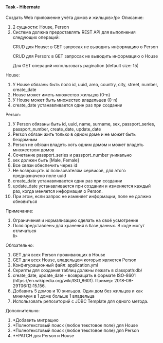 <h4>Task - Hibernate</h4>
<p>Создать Web приложение учёта домов и жильцов>/p>
Описание:
<ol><li>2 сущности: House, Person</li>
<li>Система должна предоставлять REST API для выполнения следующих операций:
<p>CRUD для House: в GET запросах не выводить информацию о Person</p>
<p>CRUD для Person: в GET запросах не выводить информацию о House</p>
<p>Для GET операций использовать pagination (default size: 15)</p>
</li></ol>

House:
<ol><li>У House обязаны быть поля id, uuid, area, country, city, street, number, create_date</li>
<li>House может иметь множество жильцов (0-n)</li>
<li>У House может быть множество владельцев (0-n)</li>
<li>create_date устанавливается один раз при создании</li></ol>

Person:
<ol><li>У Person обязаны быть id, uuid, name, surname, sex, passport_series, passport_number, create_date, update_date</li>
<li>Person обязан жить только в одном доме и не может быть бездомным</li>
<li>Person не обязан владеть хоть одним домом и может владеть множеством домов</li>
<li>Сочетание passport_series и passport_number уникально</li>
<li>sex должен быть [Male, Female]</li>
<li>Все связи обеспечить через id</li>
<li>Не возвращать id пользователям сервисов, для этого предназначено поле uuid</li>
<li>create_date устанавливается один раз при создании</li>
<li>update_date устанавливается при создании и изменяется каждый раз, когда меняется информация о Person.</li>
<li>При этом, если запрос не изменяет информации, поле не должно обновиться</li></ol>


Примечание:
<ol><li>Ограничения и нормализацию сделать на своё усмотрение</li>
<li>Поля представлены для хранения в базе данных. В коде могут отличаться</li>li></ol>


Обязательно:
<ol><li>GET для всех Person проживающих в House</li>
<li>GET для всех House, владельцем которых является Person</li>
<li>Конфигурационный файл: application.yml</li>
<li>Скрипты для создания таблиц должны лежать в classpath:db/</li>
<li>create_date, update_date - возвращать в формате ISO-8601 (https://en.wikipedia.org/wiki/ISO_8601). Пример: 2018-08-29T06:12:15.156.</li>
<li>Добавить 5 домов и 10 жильцов. Один дом без жильцов и как минимум в 1 доме больше 1 владельца</li>
<li>Использовать репозиторий с JDBC Template для одного метода.</li></ol>

Дополнительно:
<ol><li>*Добавить миграцию</li>
<li>*Полнотекстовый поиск (любое текстовое поле) для House</li>
<li>*Полнотекстовый поиск (любое текстовое поле) для Person</li>
<li>**PATCH для Person и House</li></ol>
